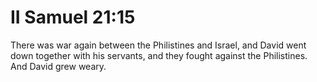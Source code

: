 # II Samuel 21:15

There was war again between the Philistines and Israel, and David went down together with his servants, and they fought against the Philistines. And David grew weary.
